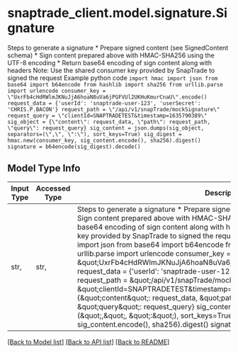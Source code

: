 # snaptrade_client.model.signature.Signature

Steps to generate a signature   * Prepare signed content (see SignedContent schema)   * Sign content prepared above with HMAC-SHA256 using the UTF-8 encoding   * Return base64 encoding of sign content along with headers  Note: Use the shared consumer key provided by SnapTrade to signed the request Example python code ``` import hmac import json from base64 import b64encode from hashlib import sha256 from urllib.parse import urlencode consumer_key = \"UxrFb4cHdRWlmJKNuJjA6hoaN8uVa6jPGFVUl2UKHuKmurCnaU\".encode() request_data = {'userId': 'snaptrade-user-123', 'userSecret': 'CHRIS.P.BACON'} request_path = \"/api/v1/snapTrade/mockSignature\" request_query = \"clientId=SNAPTRADETEST&timestamp=1635790389\" sig_object = {\"content\": request_data, \"path\": request_path, \"query\": request_query} sig_content = json.dumps(sig_object, separators=(\",\", \":\"), sort_keys=True) sig_digest = hmac.new(consumer_key, sig_content.encode(), sha256).digest() signature = b64encode(sig_digest).decode() ``` 

## Model Type Info
Input Type | Accessed Type | Description | Notes
------------ | ------------- | ------------- | -------------
str,  | str,  | Steps to generate a signature   * Prepare signed content (see SignedContent schema)   * Sign content prepared above with HMAC-SHA256 using the UTF-8 encoding   * Return base64 encoding of sign content along with headers  Note: Use the shared consumer key provided by SnapTrade to signed the request Example python code &#x60;&#x60;&#x60; import hmac import json from base64 import b64encode from hashlib import sha256 from urllib.parse import urlencode consumer_key &#x3D; \&quot;UxrFb4cHdRWlmJKNuJjA6hoaN8uVa6jPGFVUl2UKHuKmurCnaU\&quot;.encode() request_data &#x3D; {&#x27;userId&#x27;: &#x27;snaptrade-user-123&#x27;, &#x27;userSecret&#x27;: &#x27;CHRIS.P.BACON&#x27;} request_path &#x3D; \&quot;/api/v1/snapTrade/mockSignature\&quot; request_query &#x3D; \&quot;clientId&#x3D;SNAPTRADETEST&amp;timestamp&#x3D;1635790389\&quot; sig_object &#x3D; {\&quot;content\&quot;: request_data, \&quot;path\&quot;: request_path, \&quot;query\&quot;: request_query} sig_content &#x3D; json.dumps(sig_object, separators&#x3D;(\&quot;,\&quot;, \&quot;:\&quot;), sort_keys&#x3D;True) sig_digest &#x3D; hmac.new(consumer_key, sig_content.encode(), sha256).digest() signature &#x3D; b64encode(sig_digest).decode() &#x60;&#x60;&#x60;  | 

[[Back to Model list]](../../README.md#documentation-for-models) [[Back to API list]](../../README.md#documentation-for-api-endpoints) [[Back to README]](../../README.md)

